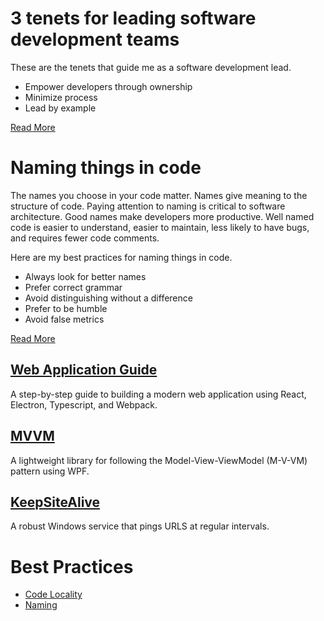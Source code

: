   
# 3 tenets for leading software development teams
These are the tenets that guide me as a software development lead.

- Empower developers through ownership
- Minimize process
- Lead by example

[Read More](posts/DevLeadTenets.md)

# Naming things in code

The names you choose in your code matter. Names give meaning to the structure of code. Paying attention to naming is critical to software architecture. Good names make developers more productive. Well named code is easier to understand, easier to maintain, less likely to have bugs, and requires fewer code comments.

Here are my best practices for naming things in code.

- Always look for better names
- Prefer correct grammar
- Avoid distinguishing without a difference
- Prefer to be humble
- Avoid false metrics

[Read More](posts/NamingCode.md)

## [Web Application Guide](https://github.com/GeoffCox/WebAppGuide)
A step-by-step guide to building a modern web application using React, Electron, Typescript, and Webpack.

## [MVVM](https://github.com/GeoffCox/MVVM)
A lightweight library for following the Model-View-ViewModel (M-V-VM) pattern using WPF.

## [KeepSiteAlive](https://github.com/GeoffCox/KeepSiteAlive)
A robust Windows service that pings URLS at regular intervals.

# Best Practices

* [Code Locality](/articles/Locality)
* [Naming](/articles/NamingCode)




